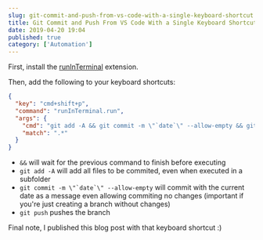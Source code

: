 ```yaml
---
slug: git-commit-and-push-from-vs-code-with-a-single-keyboard-shortcut
title: Git Commit and Push From VS Code With a Single Keyboard Shortcut
date: 2019-04-20 19:04
published: true
category: ['Automation']
---
```


First, install the [runInTerminal](https://marketplace.visualstudio.com/items?itemName=kortina.run-in-terminal) extension.

Then, add the following to your keyboard shortcuts:

```json
{
  "key": "cmd+shift+p",
  "command": "runInTerminal.run",
  "args": {
    "cmd": "git add -A && git commit -m \"`date`\" --allow-empty && git push",
    "match": ".*"
  }
}
```

- `&&` will wait for the previous command to finish before executing
- `git add -A` will add all files to be commited, even when executed in a subfolder
- `` git commit -m \"`date`\" --allow-empty `` will commit with the current date as a message even allowing commiting no changes (important if you're just creating a branch without changes)
- `git push` pushes the branch

Final note, I published this blog post with that keyboard shortcut :)
